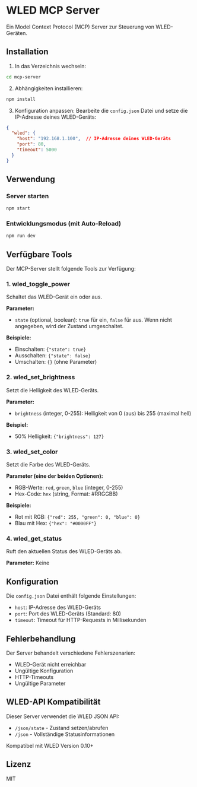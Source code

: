 # WLED MCP Server

Ein Model Context Protocol (MCP) Server zur Steuerung von WLED-Geräten.

## Installation

1. In das Verzeichnis wechseln:
```bash
cd mcp-server
```

2. Abhängigkeiten installieren:
```bash
npm install
```

3. Konfiguration anpassen:
Bearbeite die `config.json` Datei und setze die IP-Adresse deines WLED-Geräts:
```json
{
  "wled": {
    "host": "192.168.1.100",  // IP-Adresse deines WLED-Geräts
    "port": 80,
    "timeout": 5000
  }
}
```

## Verwendung

### Server starten
```bash
npm start
```

### Entwicklungsmodus (mit Auto-Reload)
```bash
npm run dev
```

## Verfügbare Tools

Der MCP-Server stellt folgende Tools zur Verfügung:

### 1. wled_toggle_power
Schaltet das WLED-Gerät ein oder aus.

**Parameter:**
- `state` (optional, boolean): `true` für ein, `false` für aus. Wenn nicht angegeben, wird der Zustand umgeschaltet.

**Beispiele:**
- Einschalten: `{"state": true}`
- Ausschalten: `{"state": false}`
- Umschalten: `{}` (ohne Parameter)

### 2. wled_set_brightness
Setzt die Helligkeit des WLED-Geräts.

**Parameter:**
- `brightness` (integer, 0-255): Helligkeit von 0 (aus) bis 255 (maximal hell)

**Beispiel:**
- 50% Helligkeit: `{"brightness": 127}`

### 3. wled_set_color
Setzt die Farbe des WLED-Geräts.

**Parameter (eine der beiden Optionen):**
- RGB-Werte: `red`, `green`, `blue` (integer, 0-255)
- Hex-Code: `hex` (string, Format: #RRGGBB)

**Beispiele:**
- Rot mit RGB: `{"red": 255, "green": 0, "blue": 0}`
- Blau mit Hex: `{"hex": "#0000FF"}`

### 4. wled_get_status
Ruft den aktuellen Status des WLED-Geräts ab.

**Parameter:** Keine

## Konfiguration

Die `config.json` Datei enthält folgende Einstellungen:

- `host`: IP-Adresse des WLED-Geräts
- `port`: Port des WLED-Geräts (Standard: 80)
- `timeout`: Timeout für HTTP-Requests in Millisekunden

## Fehlerbehandlung

Der Server behandelt verschiedene Fehlerszenarien:
- WLED-Gerät nicht erreichbar
- Ungültige Konfiguration
- HTTP-Timeouts
- Ungültige Parameter

## WLED-API Kompatibilität

Dieser Server verwendet die WLED JSON API:
- `/json/state` - Zustand setzen/abrufen
- `/json` - Vollständige Statusinformationen

Kompatibel mit WLED Version 0.10+ 

## Lizenz

MIT
